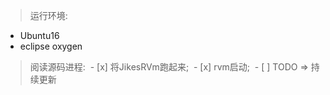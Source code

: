 > 运行环境:
- Ubuntu16
- eclipse oxygen  
    
> 阅读源码进程:
  - [x] 将JikesRVm跑起来;
  - [x] rvm启动;
  - [ ] TODO => 持续更新
  
